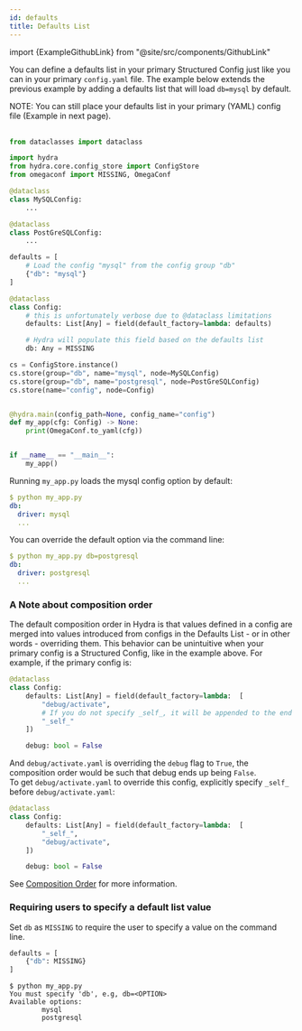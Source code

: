 ```yaml
---
id: defaults
title: Defaults List
---
```


import {ExampleGithubLink} from "@site/src/components/GithubLink"

<ExampleGithubLink to="examples/tutorials/structured_configs/4_defaults/my_app.py"/>

You can define a defaults list in your primary Structured Config just like you can in your primary `config.yaml` file.
The example below extends the previous example by adding a defaults list that will load `db=mysql` by default.

<div class="alert alert--info" role="alert">
NOTE: You can still place your defaults list in your primary (YAML) config file (Example in next page).
</div><br/>

```python {11-14,19,25}
from dataclasses import dataclass

import hydra
from hydra.core.config_store import ConfigStore
from omegaconf import MISSING, OmegaConf

@dataclass
class MySQLConfig:
    ...

@dataclass
class PostGreSQLConfig:
    ...

defaults = [
    # Load the config "mysql" from the config group "db"
    {"db": "mysql"}
]

@dataclass
class Config:
    # this is unfortunately verbose due to @dataclass limitations
    defaults: List[Any] = field(default_factory=lambda: defaults)

    # Hydra will populate this field based on the defaults list
    db: Any = MISSING

cs = ConfigStore.instance()
cs.store(group="db", name="mysql", node=MySQLConfig)
cs.store(group="db", name="postgresql", node=PostGreSQLConfig)
cs.store(name="config", node=Config)


@hydra.main(config_path=None, config_name="config")
def my_app(cfg: Config) -> None:
    print(OmegaConf.to_yaml(cfg))


if __name__ == "__main__":
    my_app()
```
Running `my_app.py` loads the mysql config option by default:
```yaml
$ python my_app.py
db:
  driver: mysql
  ...
```

You can override the default option via the command line:
```yaml
$ python my_app.py db=postgresql
db:
  driver: postgresql
  ...
```

### A Note about composition order
The default composition order in Hydra is that values defined in a config are merged into values introduced from configs in the Defaults List - or in other words - overriding them.
This behavior can be unintuitive when your primary config is a Structured Config, like in the example above.
For example, if the primary config is:
```python {6}
@dataclass
class Config:
    defaults: List[Any] = field(default_factory=lambda:  [
        "debug/activate",
        # If you do not specify _self_, it will be appended to the end of the defaults list by default.
        "_self_"
    ])

    debug: bool = False
```
And `debug/activate.yaml` is overriding the `debug` flag to `True`, the composition order would be such that debug ends up being `False`.  
To get `debug/activate.yaml` to override this config, explicitly specify `_self_` before `debug/activate.yaml`:
```python {4}
@dataclass
class Config:
    defaults: List[Any] = field(default_factory=lambda:  [
        "_self_",
        "debug/activate",
    ])

    debug: bool = False
```
 
See [Composition Order](advanced/defaults_list.md#composition-order) for more information.

### Requiring users to specify a default list value

Set `db` as `MISSING` to require the user to specify a value on the command line.

<div className="row">
<div className="col col--6">

```python title="Defaults list with a missing db"
defaults = [
    {"db": MISSING}
]


```

</div>

<div className="col  col--6">

```text title="Output"
$ python my_app.py
You must specify 'db', e.g, db=<OPTION>
Available options:
        mysql
        postgresql
```


</div>
</div>
